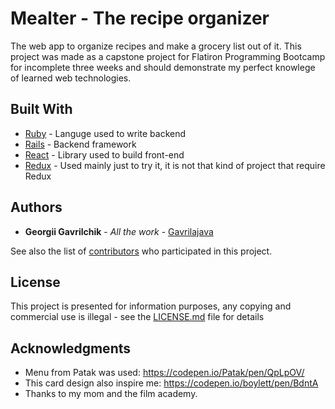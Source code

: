 # Mealter - The recipe organizer

The web app to organize recipes and make a grocery list out of it. This project was made as a capstone project for Flatiron Programming Bootcamp for incomplete three weeks and should demonstrate my perfect knowlege of learned web technologies.


## Built With

* [Ruby](https://www.ruby-lang.org/) - Languge used to write backend
* [Rails](https://rubyonrails.org/) - Backend framework
* [React](https://reactjs.org/) - Library used to build front-end
* [Redux](https://redux.js.org/) - Used mainly just to try it, it is not that kind of project that require Redux


## Authors

* **Georgii Gavrilchik** - *All the work* - [Gavrilajava](https://github.com/Gavrilajava)

See also the list of [contributors](https://github.com/Gavrilajava/mealter/graphs/contributors) who participated in this project.

## License

This project is presented for information purposes, any copying and commercial use is illegal - see the [LICENSE.md](LICENSE.md) file for details

## Acknowledgments

* Menu from Patak was used: https://codepen.io/Patak/pen/QpLpOV/
* This card design also inspire me: https://codepen.io/boylett/pen/BdntA
* Thanks to my mom and the film academy.
